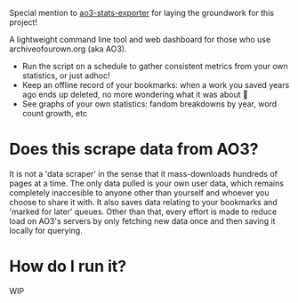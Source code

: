 Special mention to [ao3-stats-exporter](https://github.com/Mircoxi/ao3-stats-exporter) for laying the groundwork for this project!

A lightweight command line tool and web dashboard for those who use archiveofourown.org (aka AO3).

- Run the script on a schedule to gather consistent metrics from your own statistics, or just adhoc!
- Keep an offline record of your bookmarks: when a work you saved years ago ends up deleted, no more wondering what it was about 🤔
- See graphs of your own statistics: fandom breakdowns by year, word count growth, etc

# Does this scrape data from AO3?

It is not a 'data scraper' in the sense that it mass-downloads hundreds of pages at a time. The only data pulled is your own user data, which remains completely inaccesible to anyone other than yourself and whoever you choose to share it with. It also saves data relating to your bookmarks and 'marked for later' queues. Other than that, every effort is made to reduce load on AO3's servers by only fetching new data once and then saving it locally for querying.

# How do I run it?

WIP

